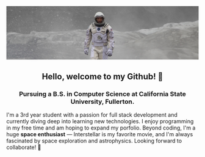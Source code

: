 ![image](interstellar2-banner.jpg)

<h2 align=center>Hello, welcome to my Github! 👋 </h2>
<h3 align=center>Pursuing a B.S. in Computer Science at California State University, Fullerton. </h3>

I'm a 3rd year student with a passion for full stack development and currently diving deep into learning new technologies. I enjoy programming in my free time and am hoping to expand my porfolio. Beyond coding, I'm a huge **space enthusiast** — Interstellar is my favorite movie, and I'm always fascinated by space exploration and astrophysics. Looking forward to collaborate! 🚀
